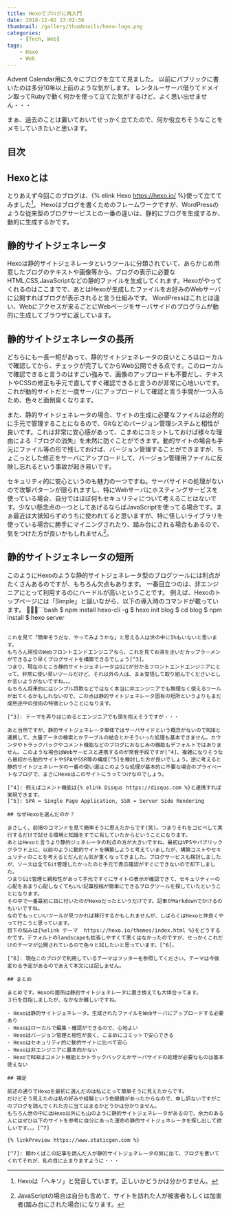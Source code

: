 ```yaml
---
title: Hexoでブログに再入門
date: 2018-12-02 23:02:58
thumbnail: /gallery/thumbnails/hexo-logo.png
categories:
    - [Tech, Web]
tags:
    - Hexo
    - Web
---
```


Advent Calendar用に久々にブログを立てて見ました。
以前にパブリックに書いたのは多分10年以上前のような気がします。
レンタルーサーバ借りてドメイン取ってRubyで動く何かを使って立てた気がするけど、よく思い出せません・・・

まぁ、過去のことは置いておいてせっかく立てたので、何か役立ちそうなことをメモしていきたいと思います。

<!-- more -->

## 目次
<!-- toc -->

## Hexoとは

とりあえず今回このブログは、{% elink Hexo https://hexo.io/ %}使って立ててみました[^1]。
Hexoはブログを書くためのフレームワークですが、WordPressのような従来型のブログサービスとの一番の違いは、静的にブログを生成するか、動的に生成するかです。

[^1]: Hexoは「ヘキソ」と発音しています。正しいかどうかは分かりません。

## 静的サイトジェネレータ

Hexoは静的サイトジェネレータというツールに分類されていて、あらかじめ用意したブログのテキストや画像等から、ブログの表示に必要なHTML,CSS,JavaScriptなどの静的ファイルを生成してくれます。Hexoがやってくれるのはここまでで、あとはHexoが生成したファイルをお好みのWebサーバに公開すればブログが表示されると言う仕組みです。
WordPressはこれとは違い、Webにアクセスが来るごとにWebページをサーバサイドのプログラムが動的に生成してブラウザに返しています。

## 静的サイトジェネレータの長所

どちらにも一長一短があって、静的サイトジェネレータの良いところはローカルで確認してから、チェックが完了してからWeb公開できる点です。このローカルで確認できると言うのはすごい強みで、画像のアップロードも不要だし、テキストやCSSの修正も手元で直してすぐ確認できると言うのが非常に心地いいです。
これが動的サイトだと一度サーバにアップロードして確認と言う手間が一つ入るため、色々と面倒臭くなります。

また、静的サイトジェネレータの場合、サイトの生成に必要なファイルは必然的に手元で管理することになるので、Gitなどのバージョン管理システムと相性が良いです。これは非常に安心感があって、こまめにコミットしておけば様々な理由による『ブログの消失』を未然に防ぐことができます。動的サイトの場合も手元にファイル等の形で残しておけば、バージョン管理することができますが、ちょこっとした修正をサーバにアップロードして、バージョン管理用ファイルに反映し忘れるという事故が起き易いです。

セキュリティ的に安心というのも魅力の一つですね。サーバサイドの処理がないので攻撃パターンが限られますし、特にWebサーバにホスティングサービスを使っている場合、自分ではほぼ何もセキュリティについて考えることはないです。少ない懸念点の一つとしてあげるならばJavaScriptを使ってる場合です。まぁ最近は大抵知らずのうちに使われてると思いますが、特に怪しいライブラリを使っている場合に勝手にマイニングされたり、踏み台にされる場合もあるので、気をつけた方が良いかもしれません[^2]。

[^2]: JavaScriptの場合は自分も含めて、サイトを訪れた人が被害者もしくは加害者(踏み台にされた場合)になります。

## 静的サイトジェネレータの短所

このようにHexoのような静的サイトジェネレータ型のブログツールには利点がたくさんあるのですが、もちろん欠点もあります。
一番目立つのは、非エンジニアにとって利用するのにハードルが高いということです。
例えば、Hexoのトップページには「Simple」と謳いながら、以下の導入時のコマンドが載っています。
```bash
$ npm install hexo-cli -g
$ hexo init blog
$ cd blog
$ npm install
$ hexo server
```

これを見て「簡単そうだな、やってみようかな」と思える人は世の中に1%もいないと思います。
もちろん現役のWebフロントエンドエンジニアなら、これを見てお湯を注いだカップラーメンができるより早くブログサイトを構築できるでしょう[^3]。
つまり、現在のところ静的サイトジェネレータはGitが分かるフロントエンドエンジニアにとって、非常に使い易いツールだけど、それ以外の人は、まぁ覚悟して取り組んでくださいとしか言いようがないですね。。。
もちろん将来的にはシンプル詐欺などではなく本当に非エンジニアでも無理なく使えるツールが出てくるかもしれないので、この点は静的サイトジェネレータ固有の短所というよりもまだ成熟途中の技術の特徴ということになります。

[^3]: テーマを弄りはじめるとエンジニアでも頭を抱えそうですが・・・

あと当然ですが、静的サイトジェネレータ単体ではサーバサイドという概念がないのでRDBと連携して、大量データの検索とかテーブルの結合とかそういった処理も基本できません。カウンタやトラックバックやコメント機能などのブログにおなじみの機能もデフォルトではありません。このような場合はWebサービスと連携するのが常套手段ですが[^4]、複雑になりそうなら最初から動的サイトやSPAやSSR等の構成[^5]を検討した方が良いでしょう。逆に考えると静的サイトジェネレータの一番の使い道はこのような処理が基本的に不要な場合のプライベートなブログで、まさにHexoはこのサイトにうってつけなのでしょう。

[^4]: 例えばコメント機能は{% elink Disqus https://disqus.com %}と連携すれば実現できます。
[^5]: SPA = Single Page Application, SSR = Server Side Rendering

## なぜHexoを選んだのか？

まさしく、前掲のコマンドを見て簡単そうに思えたからです(笑)。つまりそれをコピペして実行するだけで試せる環境と知識をすでに有していたからということになります。
あとはHexoと言うより静的ジェネレータの利点の方が大きいですね。最初はVPSやパブリッククラウド上に、以前のように動的サイトを構築しようと考えていましたが、構築コストやセキュリティのことを考えるとだんだん気が重くなってきました。ブログサービスも検討しましたが、ソースは全てGit管理したかったのと手元で表示確認がすぐにできないので却下しました。
つまりGit管理と親和性があって手元ですぐにサイトの表示が確認できて、セキュリティーの心配をあまり心配しなくてもいい記事投稿が簡単にできるブログツールを探していたということになります。
その中で一番最初に目に付いたのがHexoだったというだけです。記事がMarkdownでかけるのもいいですね。
なのでもっといいツールが見つかれば移行するかもしれませんが、しばらくはHexoと仲良くやって行こうと思っています。
目下の悩みは{%elink テーマ  https://hexo.io/themes/index.html %}をどうするかです。デフォルトのlandscapeも拡張しやすくて悪くはなかったのですが、せっかくこれだけのテーマが公開されているので色々と試したいと思っています。[^6]。

[^6]: 現在このブログで利用しているテーマはフッターを参照してください。テーマは今後変わる予定があるのであえて本文には記しません。

## まとめ

まとめです。Hexoの箇所は静的サイトジェネレータに置き換えても大体合ってます。
３行を目指しましたが、なかなか難しいですね。

- Hexoは静的サイトジェネレータ。生成されたファイルをWebサーバにアップロードする必要あり
- Hexoはローカルで編集・確認ができるので、心地よい
- Hexoはバージョン管理と相性が良く、こまめにコミットで安心できる
- Hexoはセキュリティ的に動的サイトに比べて安心
- Hexoは非エンジニアに基本向かない
- HexoでRDBはコメント機能とかトラックバックとかサーバサイドの処理が必要なものは基本使えない

## 補足

前述の通りでHexoを最初に選んだのは私にとって簡単そうに見えたからです。
だけどそう見えたのは私の好みや経験という色眼鏡があったからなので、申し訳ないですがこのブログを読んでくれた方に当てはまるかどうかは分かりません。
もちろん世の中にはHexo以外にも山のように静的サイトジェネレータがあるので、余力のある人にはぜひ以下のサイトを参考に自分にあった運命の静的サイトジェネレータを探し出して欲しいです。。。[^7]

{% linkPreview https://www.staticgen.com %}

[^7]: 願わくばこの記事を読んだ人が静的サイトジェネレータの旅に出て、ブログを書いてくれてそれが、私の目に止まりますように・・・
